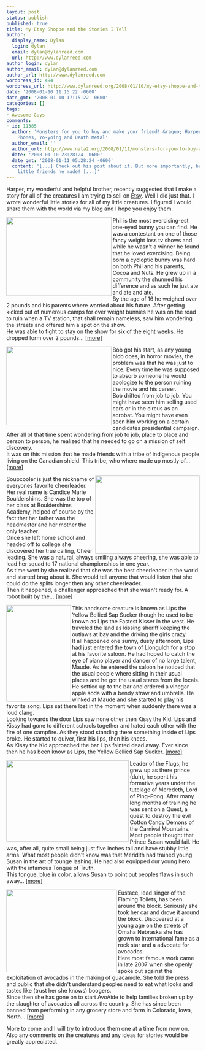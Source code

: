 ```yaml
---
layout: post
status: publish
published: true
title: My Etsy Shoppe and the Stories I Tell
author:
  display_name: Dylan
  login: dylan
  email: dylan@dylanreed.com
  url: http://www.dylanreed.com
author_login: dylan
author_email: dylan@dylanreed.com
author_url: http://www.dylanreed.com
wordpress_id: 494
wordpress_url: http://www.dylanreed.org/2008/01/10/my-etsy-shoppe-and-the-stories-i-tell/
date: '2008-01-10 11:15:22 -0600'
date_gmt: '2008-01-10 17:15:22 -0600'
categories: []
tags:
- Awesome Guys
comments:
- id: 11385
  author: 'Monsters for you to buy and make your friend! &raquo; Harper Reed: Tech,
    Phones, Yo-yoing and Death Metal'
  author_email: ''
  author_url: http://www.nata2.org/2008/01/11/monsters-for-you-to-buy-and-make-your-friend/
  date: '2008-01-10 23:28:24 -0600'
  date_gmt: '2008-01-11 05:28:24 -0600'
  content: '[...] Check out his post about it. But more importantly, buy some of the
    little friends he made! [...]'
---
```

<p>Harper, my wonderful and helpful brother, recently suggested that I make a story for all of the creatures I am trying to sell on <a href="http://awesomeguy.etsy.com" target="_blank">Etsy</a>. Well I did just that. I wrote wonderful little stories for all of my little creatures. I figured I would share them with the world via my blog and I hope you enjoy them.</p>
<p><a href="http://www.etsy.com/view_listing.php?listing_id=8694149" target="_blank"><img src="http://images.etsy.com/all_images/6/659/80b/il_430xN.16700199.jpg" align="left" height="205" width="274" /></a>Phil is the most exercising-est one-eyed bunny you can find. He was a contestant on one of those fancy weight loss tv shows and while he wasn't a winner he found that he loved exercising. Being born a cycloptic bunny was hard on both Phil and his parents, Cocoa and Nuts. He grew up in a community the shunned his difference and as such he just ate and ate and ate.<br />
By the age of 16 he weighed over 2 pounds and his parents where worried about his future. After getting kicked out of numerous camps for over weight bunnies he was on the road to ruin when a TV station, that shall remain nameless, saw him wondering the streets and offered him a spot on the show.<br />
He was able to fight to stay on the show for six of the eight weeks. He dropped form over 2 pounds... <a href="http://www.etsy.com/view_listing.php?listing_id=8694149" target="_blank">[more]</a></p>
<p><a href="http://www.etsy.com/view_listing.php?listing_id=8694266" target="_blank"><img src="http://images.etsy.com/all_images/b/bf2/8d0/il_430xN.16700511.jpg" align="left" height="205" width="274" /></a></p>
<p>Bob got his start, as any young blob does, in horror movies, the problem was that he was just to nice. Every time he was supposed to absorb someone he would apologize to the person ruining the movie and his career.<br />
Bob drifted from job to job. You might have seen him selling used cars or in the circus as an acrobat. You might have even seen him working on a certain candidates presidential campaign.<br />
After all of that time spent wondering from job to job, place to place and person to person, he realized that he needed to go on a mission of self discovery.<br />
It was on this mission that he made friends with a tribe of indigenous people living on the Canadian shield. This tribe, who where made up mostly of... <a href="http://www.etsy.com/view_listing.php?listing_id=8694266" target="_blank">[more]</a></p>
<p><a href="http://www.etsy.com/view_listing.php?listing_id=8786404" target="_blank"><img src="http://images.etsy.com/all_images/d/dfa/a01/il_430xN.16997936.jpg" align="right" height="204" width="272" /></a></p>
<p>Soupcooler is just the nickname of everyones favorite cheerleader. Her real name is Candice Marie Bouldershims. She was the top of her class at Bouldershims Academy, helped of course by the fact that her father was the headmaster and her mother the only teacher.<br />
Once she left home school and headed off to college she discovered her true calling, Cheer leading. She was a natural, always smiling always cheering, she was able to lead her squad to 17 national championships in one year.<br />
As time went by she realized that she was the best cheerleader in the world and started brag about it. She would tell anyone that would listen that she could do the splits longer then any other cheerleader.<br />
Then it happened, a challenger approached that she wasn't ready for. A robot built by the... <a href="http://www.etsy.com/view_listing.php?listing_id=8786404" target="_blank">[more]</a></p>
<p><a href="http://www.etsy.com/view_listing.php?listing_id=8827593" target="_blank"><img src="http://images.etsy.com/all_images/9/982/961/il_430xN.17134145.jpg" align="left" height="252" width="168" /></a></p>
<p>This handsome creature is known as Lips the Yellow Bellied Sap Sucker though he used to be known as Lips the Fastest Kisser in the west. He traveled the land as kissing sheriff keeping the outlaws at bay and the driving the girls crazy.<br />
It all happened one sunny, dusty afternoon, Lips had just entered the town of Liongulch for a stop at his favorite saloon. He had hoped to catch the eye of piano player and dancer of no large talent, Maude. As he entered the saloon he noticed that the usual people where sitting in their usual places and he got the usual stares from the locals.<br />
He settled up to the bar and ordered a vinegar apple soda with a bendy straw and umbrella. He winked at Maude and she started to play his favorite song. Lips sat there lost in the moment when suddenly there was a loud clang.<br />
Looking towards the door Lips saw none other then Kissy the Kid. Lips and Kissy had gone to different schools together and hated each other with the fire of one campfire. As they stood standing there something inside of Lips broke. He started to quiver, first his lips, then his knees.<br />
As Kissy the Kid approached the bar Lips fainted dead away. Ever since then he has been know as Lips, the Yellow Bellied Sap Sucker. <a href="http://www.etsy.com/view_listing.php?listing_id=8827593" target="_blank">[more]</a></p>
<p><a href="http://www.etsy.com/view_listing.php?listing_id=8838330" target="_blank"><img src="http://images.etsy.com/all_images/3/368/88c/il_430xN.17169740.jpg" align="left" height="212" width="319" /></a></p>
<p>Leader of the Flugs, he grew up as there prince (duh), he spent his formative years under the tutelage of Meredeth, Lord of Ping-Pong. After many long months of training he was sent on a Quest, a quest to destroy the evil Cotton Candy Demons of the Carnival Mountains.<br />
Most people thought that Prince Susan would fail. He was, after all, quite small being just five inches tall and have stubby little arms. What most people didn't know was that Meridith had trained young Susan in the art of tounge lashing. He had also equipped our young hero with the infamous Tongue of Truth.<br />
This tongue, blue in color, allows Susan to point out peoples flaws in such away... <a href="http://www.etsy.com/view_listing.php?listing_id=8838330" target="_blank">[more]</a></p>
<p><a href="http://www.etsy.com/view_listing.php?listing_id=8710342" target="_blank"><img src="http://images.etsy.com/all_images/7/7fb/c94/il_430xN.16753556.jpg" align="left" height="216" width="288" /></a>Eustace, lead singer of the Flaming Toilets, has been around the block. Seriously she took her car and drove it around the block. Discovered at a young age on the streets of Omaha Nebraska she has grown to international fame as a rock star and a advocate for avocados.<br />
Here most famous work came in late 2007 when she openly spoke out against the exploitation of avocados in the making of guacamole. She told the press and public that she didn't understand peoples need to eat what looks and tastes like (trust her she knows) boogers.<br />
Since then she has gone on to start AvoAide to help families broken up by the slaughter of avocados all across the country. She has since been banned from performing in any grocery store and farm in Colorado, Iowa, North... <a href="http://www.etsy.com/view_listing.php?listing_id=8710342" target="_blank">[more]</a></p>
<p>More to come and I will try to introduce them one at a time from now on. Also any comments on the creatures and any ideas for stories would be greatly appreciated.</p>
